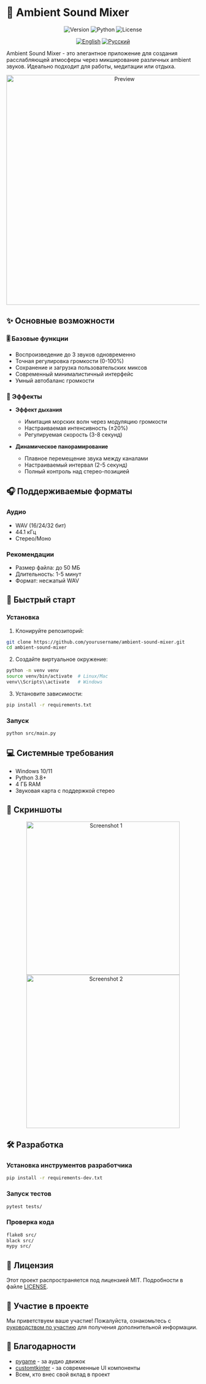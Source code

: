 # 🎵 Ambient Sound Mixer

<div align="center">

![Version](https://img.shields.io/badge/version-1.0.0-blue.svg)
![Python](https://img.shields.io/badge/python-3.8+-blue.svg)
![License](https://img.shields.io/badge/license-MIT-green.svg)

[![English](https://img.shields.io/badge/lang-English-blue.svg)](README.md)
[![Русский](https://img.shields.io/badge/lang-Русский-red.svg)](docs/translations/README.ru.md)

</div>

Ambient Sound Mixer - это элегантное приложение для создания расслабляющей атмосферы через микширование различных ambient звуков. Идеально подходит для работы, медитации или отдыха.

<div align="center">
<img src="docs/images/preview.png" alt="Preview" width="600"/>
</div>

## ✨ Основные возможности

### 🎚️ Базовые функции
- Воспроизведение до 3 звуков одновременно
- Точная регулировка громкости (0-100%)
- Сохранение и загрузка пользовательских миксов
- Современный минималистичный интерфейс
- Умный автобаланс громкости

### 🌊 Эффекты
- **Эффект дыхания**
  - Имитация морских волн через модуляцию громкости
  - Настраиваемая интенсивность (±20%)
  - Регулируемая скорость (3-8 секунд)

- **Динамическое панорамирование**
  - Плавное перемещение звука между каналами
  - Настраиваемый интервал (2-5 секунд)
  - Полный контроль над стерео-позицией

## 🎧 Поддерживаемые форматы

### Аудио
- WAV (16/24/32 бит)
- 44.1 кГц
- Стерео/Моно

### Рекомендации
- Размер файла: до 50 МБ
- Длительность: 1-5 минут
- Формат: несжатый WAV

## 🚀 Быстрый старт

### Установка
1. Клонируйте репозиторий:
```bash
git clone https://github.com/yourusername/ambient-sound-mixer.git
cd ambient-sound-mixer
```

2. Создайте виртуальное окружение:
```bash
python -m venv venv
source venv/bin/activate  # Linux/Mac
venv\\Scripts\\activate   # Windows
```

3. Установите зависимости:
```bash
pip install -r requirements.txt
```

### Запуск
```bash
python src/main.py
```

## 💻 Системные требования

- Windows 10/11
- Python 3.8+
- 4 ГБ RAM
- Звуковая карта с поддержкой стерео

## 🎨 Скриншоты

<div align="center">
<img src="docs/images/screenshot1.png" alt="Screenshot 1" width="400"/>
<img src="docs/images/screenshot2.png" alt="Screenshot 2" width="400"/>
</div>

## 🛠️ Разработка

### Установка инструментов разработчика
```bash
pip install -r requirements-dev.txt
```

### Запуск тестов
```bash
pytest tests/
```

### Проверка кода
```bash
flake8 src/
black src/
mypy src/
```

## 📝 Лицензия

Этот проект распространяется под лицензией MIT. Подробности в файле [LICENSE](LICENSE).

## 🤝 Участие в проекте

Мы приветствуем ваше участие! Пожалуйста, ознакомьтесь с [руководством по участию](CONTRIBUTING.md) для получения дополнительной информации.

## 🙏 Благодарности

- [pygame](https://www.pygame.org/) - за аудио движок
- [customtkinter](https://github.com/TomSchimansky/CustomTkinter) - за современные UI компоненты
- Всем, кто внес свой вклад в проект
